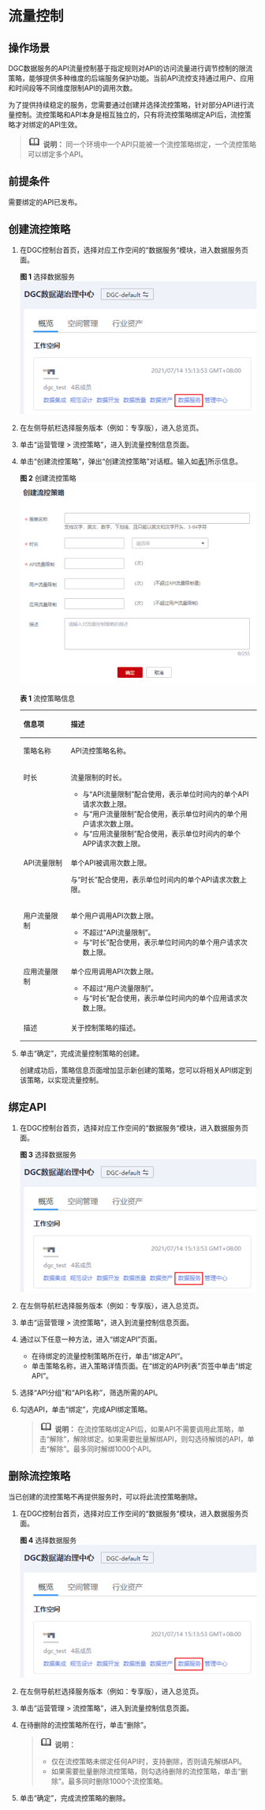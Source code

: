 # 流量控制<a name="dgc_01_0311"></a>

## 操作场景<a name="zh-cn_topic_0179716874_section1731012541118"></a>

DGC数据服务的API流量控制基于指定规则对API的访问流量进行调节控制的限流策略，能够提供多种维度的后端服务保护功能。当前API流控支持通过用户、应用和时间段等不同维度限制API的调用次数。

为了提供持续稳定的服务，您需要通过创建并选择流控策略，针对部分API进行流量控制。流控策略和API本身是相互独立的，只有将流控策略绑定API后，流控策略才对绑定的API生效。

>![](public_sys-resources/icon-note.gif) **说明：** 
>同一个环境中一个API只能被一个流控策略绑定，一个流控策略可以绑定多个API。

## 前提条件<a name="zh-cn_topic_0179716874_section83110548119"></a>

需要绑定的API已发布。

## 创建流控策略<a name="zh-cn_topic_0179716874_section11702154962"></a>

1.  在DGC控制台首页，选择对应工作空间的“数据服务“模块，进入数据服务页面。

    **图 1**  选择数据服务<a name="dgc_01_0313_dgc_01_0009_fig1540042925813"></a>  
    ![](figures/选择数据服务.png "选择数据服务")


1.  在左侧导航栏选择服务版本（例如：专享版），进入总览页。
2.  单击“运营管理 \> 流控策略”，进入到流量控制信息页面。
3.  单击“创建流控策略”，弹出“创建流控策略”对话框。输入如[表1](#zh-cn_topic_0179716874_table195413315428)所示信息。

    **图 2**  创建流控策略<a name="zh-cn_topic_0179716874_fig04103333113"></a>  
    ![](figures/创建流控策略.png "创建流控策略")

    **表 1**  流控策略信息

    <a name="zh-cn_topic_0179716874_table195413315428"></a>
    <table><thead align="left"><tr id="zh-cn_topic_0179716874_row45523384220"><th class="cellrowborder" valign="top" width="20%" id="mcps1.2.3.1.1"><p id="zh-cn_topic_0179716874_p65563314423"><a name="zh-cn_topic_0179716874_p65563314423"></a><a name="zh-cn_topic_0179716874_p65563314423"></a>信息项</p>
    </th>
    <th class="cellrowborder" valign="top" width="80%" id="mcps1.2.3.1.2"><p id="zh-cn_topic_0179716874_p356183311427"><a name="zh-cn_topic_0179716874_p356183311427"></a><a name="zh-cn_topic_0179716874_p356183311427"></a>描述</p>
    </th>
    </tr>
    </thead>
    <tbody><tr id="zh-cn_topic_0179716874_row175619332424"><td class="cellrowborder" valign="top" width="20%" headers="mcps1.2.3.1.1 "><p id="zh-cn_topic_0179716874_p456103313429"><a name="zh-cn_topic_0179716874_p456103313429"></a><a name="zh-cn_topic_0179716874_p456103313429"></a>策略名称</p>
    </td>
    <td class="cellrowborder" valign="top" width="80%" headers="mcps1.2.3.1.2 "><p id="zh-cn_topic_0179716874_p16561833104213"><a name="zh-cn_topic_0179716874_p16561833104213"></a><a name="zh-cn_topic_0179716874_p16561833104213"></a>API流控策略名称。</p>
    </td>
    </tr>
    <tr id="zh-cn_topic_0179716874_row1156183364219"><td class="cellrowborder" valign="top" width="20%" headers="mcps1.2.3.1.1 "><p id="zh-cn_topic_0179716874_p105616333427"><a name="zh-cn_topic_0179716874_p105616333427"></a><a name="zh-cn_topic_0179716874_p105616333427"></a>时长</p>
    </td>
    <td class="cellrowborder" valign="top" width="80%" headers="mcps1.2.3.1.2 "><p id="zh-cn_topic_0179716874_p1656123374219"><a name="zh-cn_topic_0179716874_p1656123374219"></a><a name="zh-cn_topic_0179716874_p1656123374219"></a>流量限制的时长。</p>
    <a name="zh-cn_topic_0179716874_ul580520385234"></a><a name="zh-cn_topic_0179716874_ul580520385234"></a><ul id="zh-cn_topic_0179716874_ul580520385234"><li>与“API流量限制”配合使用，表示单位时间内的单个API请求次数上限。</li><li>与“用户流量限制”配合使用，表示单位时间内的单个用户请求次数上限。</li><li>与“应用流量限制”配合使用，表示单位时间内的单个APP请求次数上限。</li></ul>
    </td>
    </tr>
    <tr id="zh-cn_topic_0179716874_row14879114316433"><td class="cellrowborder" valign="top" width="20%" headers="mcps1.2.3.1.1 "><p id="zh-cn_topic_0179716874_p12880154304320"><a name="zh-cn_topic_0179716874_p12880154304320"></a><a name="zh-cn_topic_0179716874_p12880154304320"></a>API流量限制</p>
    </td>
    <td class="cellrowborder" valign="top" width="80%" headers="mcps1.2.3.1.2 "><p id="zh-cn_topic_0179716874_p48801043134312"><a name="zh-cn_topic_0179716874_p48801043134312"></a><a name="zh-cn_topic_0179716874_p48801043134312"></a>单个API被调用次数上限。</p>
    <p id="zh-cn_topic_0179716874_p3999181141211"><a name="zh-cn_topic_0179716874_p3999181141211"></a><a name="zh-cn_topic_0179716874_p3999181141211"></a>与“时长”配合使用，表示单位时间内的单个API请求次数上限。</p>
    </td>
    </tr>
    <tr id="zh-cn_topic_0179716874_row247519275166"><td class="cellrowborder" valign="top" width="20%" headers="mcps1.2.3.1.1 "><p id="zh-cn_topic_0179716874_p14476127151620"><a name="zh-cn_topic_0179716874_p14476127151620"></a><a name="zh-cn_topic_0179716874_p14476127151620"></a>用户流量限制</p>
    </td>
    <td class="cellrowborder" valign="top" width="80%" headers="mcps1.2.3.1.2 "><p id="zh-cn_topic_0179716874_p1347622781611"><a name="zh-cn_topic_0179716874_p1347622781611"></a><a name="zh-cn_topic_0179716874_p1347622781611"></a>单个用户调用API次数上限。</p>
    <a name="zh-cn_topic_0179716874_ul1091113535268"></a><a name="zh-cn_topic_0179716874_ul1091113535268"></a><ul id="zh-cn_topic_0179716874_ul1091113535268"><li>不超过“API流量限制”。</li><li>与“时长”配合使用，表示单位时间内的单个用户请求次数上限。</li></ul>
    </td>
    </tr>
    <tr id="zh-cn_topic_0179716874_row8159123418166"><td class="cellrowborder" valign="top" width="20%" headers="mcps1.2.3.1.1 "><p id="zh-cn_topic_0179716874_p015933461620"><a name="zh-cn_topic_0179716874_p015933461620"></a><a name="zh-cn_topic_0179716874_p015933461620"></a>应用流量限制</p>
    </td>
    <td class="cellrowborder" valign="top" width="80%" headers="mcps1.2.3.1.2 "><p id="zh-cn_topic_0179716874_p9107151417591"><a name="zh-cn_topic_0179716874_p9107151417591"></a><a name="zh-cn_topic_0179716874_p9107151417591"></a>单个应用调用API次数上限。</p>
    <a name="zh-cn_topic_0179716874_ul448161162718"></a><a name="zh-cn_topic_0179716874_ul448161162718"></a><ul id="zh-cn_topic_0179716874_ul448161162718"><li>不超过“用户流量限制”。</li><li>与“时长”配合使用，表示单位时间内的单个应用请求次数上限。</li></ul>
    </td>
    </tr>
    <tr id="zh-cn_topic_0179716874_row45611440141619"><td class="cellrowborder" valign="top" width="20%" headers="mcps1.2.3.1.1 "><p id="zh-cn_topic_0179716874_p1156124041619"><a name="zh-cn_topic_0179716874_p1156124041619"></a><a name="zh-cn_topic_0179716874_p1156124041619"></a>描述</p>
    </td>
    <td class="cellrowborder" valign="top" width="80%" headers="mcps1.2.3.1.2 "><p id="zh-cn_topic_0179716874_p25611440141620"><a name="zh-cn_topic_0179716874_p25611440141620"></a><a name="zh-cn_topic_0179716874_p25611440141620"></a>关于控制策略的描述。</p>
    </td>
    </tr>
    </tbody>
    </table>

4.  单击“确定”，完成流量控制策略的创建。

    创建成功后，策略信息页面增加显示新创建的策略，您可以将相关API绑定到该策略，以实现流量控制。


## 绑定API<a name="zh-cn_topic_0179716874_section197048541364"></a>

1.  在DGC控制台首页，选择对应工作空间的“数据服务“模块，进入数据服务页面。

    **图 3**  选择数据服务<a name="dgc_01_0313_dgc_01_0009_fig1540042925813_1"></a>  
    ![](figures/选择数据服务.png "选择数据服务")


1.  在左侧导航栏选择服务版本（例如：专享版），进入总览页。
2.  单击“运营管理 \> 流控策略”，进入到流量控制信息页面。
3.  通过以下任意一种方法，进入“绑定API”页面。
    -   在待绑定的流量控制策略所在行，单击“绑定API”。
    -   单击策略名称，进入策略详情页面。在“绑定的API列表”页签中单击“绑定API”。

4.  选择“API分组”和“API名称”，筛选所需的API。
5.  勾选API，单击“绑定”，完成API绑定策略。

    >![](public_sys-resources/icon-note.gif) **说明：** 
    >在流控策略绑定API后，如果API不需要调用此策略，单击“解除”，解除绑定。如果需要批量解绑API，则勾选待解绑的API，单击“解除”。最多同时解绑1000个API。


## 删除流控策略<a name="zh-cn_topic_0179716874_section982118484264"></a>

当已创建的流控策略不再提供服务时，可以将此流控策略删除。

1.  在DGC控制台首页，选择对应工作空间的“数据服务“模块，进入数据服务页面。

    **图 4**  选择数据服务<a name="dgc_01_0313_dgc_01_0009_fig1540042925813_2"></a>  
    ![](figures/选择数据服务.png "选择数据服务")


1.  在左侧导航栏选择服务版本（例如：专享版），进入总览页。
2.  单击“运营管理 \> 流控策略”，进入到流量控制信息页面。
3.  在待删除的流控策略所在行，单击“删除”。

    >![](public_sys-resources/icon-note.gif) **说明：** 
    >-   仅在流控策略未绑定任何API时，支持删除，否则请先解绑API。
    >-   如果需要批量删除流控策略，则勾选待删除的流控策略，单击“删除”。最多同时删除1000个流控策略。

4.  单击“确定”，完成流控策略的删除。

